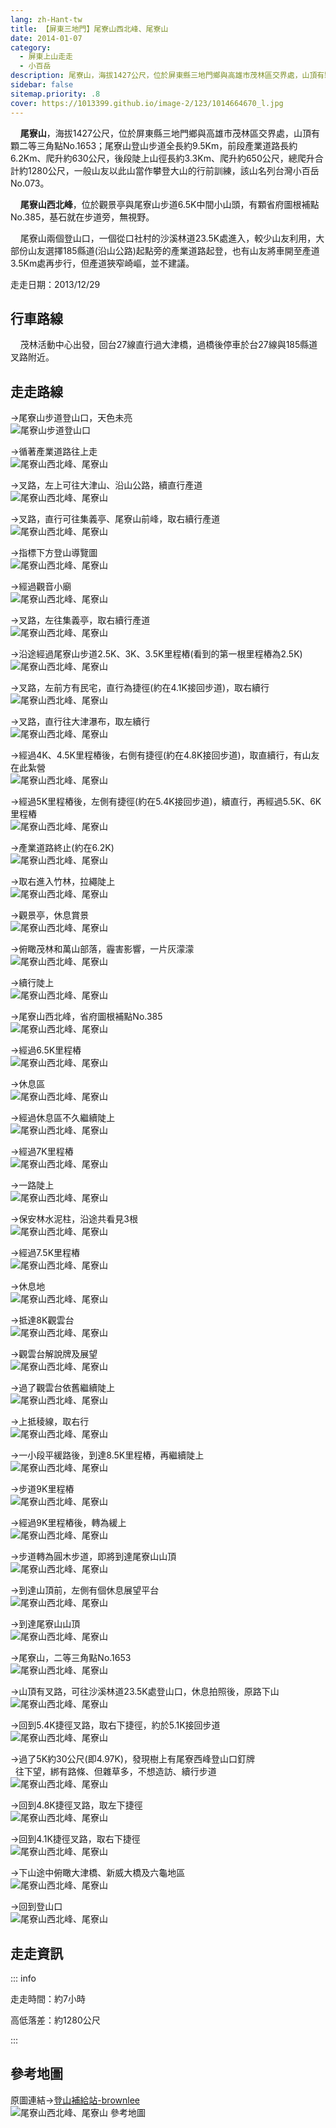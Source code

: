 ```yaml
---
lang: zh-Hant-tw
title: 【屏東三地門】尾寮山西北峰、尾寮山
date: 2014-01-07
category: 
  - 屏東上山走走
  - 小百岳
description: 尾寮山，海拔1427公尺，位於屏東縣三地門鄉與高雄市茂林區交界處，山頂有顆二等三角點No.1653；尾寮山登山步道全長約9.5Km，前段產業道路長約6.2Km、爬升約630公尺，後段陡上山徑長約3.3Km、爬升約650公尺，總爬升合計約1280公尺，一般山友以此山當作攀登大山的行前訓練，該山名列台灣小百岳No.073。 尾寮山西北峰，位於觀景亭與尾寮山步道6.5K中間小山頭，有顆省府圖根補點No.385，基石就在步道旁，無視野。
sidebar: false
sitemap.priority: .8
cover: https://1013399.github.io/image-2/123/1014664670_l.jpg
---
```


    **尾寮山**，海拔1427公尺，位於屏東縣三地門鄉與高雄市茂林區交界處，山頂有顆二等三角點No.1653；尾寮山登山步道全長約9.5Km，前段產業道路長約6.2Km、爬升約630公尺，後段陡上山徑長約3.3Km、爬升約650公尺，總爬升合計約1280公尺，一般山友以此山當作攀登大山的行前訓練，該山名列台灣小百岳No.073。  

    **尾寮山西北峰**，位於觀景亭與尾寮山步道6.5K中間小山頭，有顆省府圖根補點No.385，基石就在步道旁，無視野。  

<!-- more -->

    尾寮山兩個登山口，一個從口社村的沙溪林道23.5K處進入，較少山友利用，大部份山友選擇185縣道(沿山公路)起點旁的產業道路起登，也有山友將車開至產道3.5Km處再步行，但產道狹窄崎嶇，並不建議。

走走日期：2013/12/29

## 行車路線  
    茂林活動中心出發，回台27線直行過大津橋，過橋後停車於台27線與185縣道叉路附近。

## 走走路線  
→尾寮山步道登山口，天色未亮  
![尾寮山步道登山口](https://1013399.github.io/image-2/123/1014664520_l.jpg)

→循著產業道路往上走  
![尾寮山西北峰、尾寮山](https://1013399.github.io/image-2/123/1014664523_l.jpg)

→叉路，左上可往大津山、沿山公路，續直行產道  
![尾寮山西北峰、尾寮山](https://1013399.github.io/image-2/123/1014664527_l.jpg)

→叉路，直行可往集義亭、尾寮山前峰，取右續行產道  
![尾寮山西北峰、尾寮山](https://1013399.github.io/image-2/123/1014664529_l.jpg)

→指標下方登山導覽圖  
![尾寮山西北峰、尾寮山](https://1013399.github.io/image-2/123/1014664535_l.jpg)

→經過觀音小廟  
![尾寮山西北峰、尾寮山](https://1013399.github.io/image-2/123/1014664539_l.jpg)

→叉路，左往集義亭，取右續行產道  
![尾寮山西北峰、尾寮山](https://1013399.github.io/image-2/123/1014664543_l.jpg)

→沿途經過尾寮山步道2.5K、3K、3.5K里程樁(看到的第一根里程樁為2.5K)  
![尾寮山西北峰、尾寮山](https://1013399.github.io/image-2/123/1014664545_l.jpg)

→叉路，左前方有民宅，直行為捷徑(約在4.1K接回步道)，取右續行  
![尾寮山西北峰、尾寮山](https://1013399.github.io/image-2/123/1014664546_l.jpg)

→叉路，直行往大津瀑布，取左續行  
![尾寮山西北峰、尾寮山](https://1013399.github.io/image-2/123/1014664550_l.jpg)

→經過4K、4.5K里程樁後，右側有捷徑(約在4.8K接回步道)，取直續行，有山友在此紮營  
![尾寮山西北峰、尾寮山](https://1013399.github.io/image-2/123/1014664552_l.jpg)

→經過5K里程樁後，左側有捷徑(約在5.4K接回步道)，續直行，再經過5.5K、6K里程樁  
![尾寮山西北峰、尾寮山](https://1013399.github.io/image-2/123/1014664557_l.jpg)

→產業道路終止(約在6.2K)  
![尾寮山西北峰、尾寮山](https://1013399.github.io/image-2/123/1014664558_l.jpg)

→取右進入竹林，拉繩陡上  
![尾寮山西北峰、尾寮山](https://1013399.github.io/image-2/123/1014664563_l.jpg)

→觀景亭，休息賞景  
![尾寮山西北峰、尾寮山](https://1013399.github.io/image-2/123/1014664567_l.jpg)

→俯瞰茂林和萬山部落，霾害影響，一片灰濛濛  
![尾寮山西北峰、尾寮山](https://1013399.github.io/image-2/123/1014664569_l.jpg)

→續行陡上  
![尾寮山西北峰、尾寮山](https://1013399.github.io/image-2/123/1014664572_l.jpg)

→尾寮山西北峰，省府圖根補點No.385  
![尾寮山西北峰、尾寮山](https://1013399.github.io/image-2/123/1014664574_l.jpg)

→經過6.5K里程樁  
![尾寮山西北峰、尾寮山](https://1013399.github.io/image-2/123/1014664576_l.jpg)

→休息區  
![尾寮山西北峰、尾寮山](https://1013399.github.io/image-2/123/1014664579_l.jpg)

→經過休息區不久繼續陡上  
![尾寮山西北峰、尾寮山](https://1013399.github.io/image-2/123/1014664582_l.jpg)

→經過7K里程樁  
![尾寮山西北峰、尾寮山](https://1013399.github.io/image-2/123/1014664583_l.jpg)

→一路陡上  
![尾寮山西北峰、尾寮山](https://1013399.github.io/image-2/123/1014664587_l.jpg)

→保安林水泥柱，沿途共看見3根  
![尾寮山西北峰、尾寮山](https://1013399.github.io/image-2/123/1014664590_l.jpg)

→經過7.5K里程樁  
![尾寮山西北峰、尾寮山](https://1013399.github.io/image-2/123/1014664591_l.jpg)

→休息地  
![尾寮山西北峰、尾寮山](https://1013399.github.io/image-2/123/1014664594_l.jpg)

→抵達8K觀雲台  
![尾寮山西北峰、尾寮山](https://1013399.github.io/image-2/123/1014664595_l.jpg)

→觀雲台解說牌及展望  
![尾寮山西北峰、尾寮山](https://1013399.github.io/image-2/123/1014664597_l.jpg)

→過了觀雲台依舊繼續陡上  
![尾寮山西北峰、尾寮山](https://1013399.github.io/image-2/123/1014664600_l.jpg)

→上抵稜線，取右行  
![尾寮山西北峰、尾寮山](https://1013399.github.io/image-2/123/1014664605_l.jpg)

→一小段平緩路後，到達8.5K里程樁，再繼續陡上  
![尾寮山西北峰、尾寮山](https://1013399.github.io/image-2/123/1014664608_l.jpg)

→步道9K里程樁  
![尾寮山西北峰、尾寮山](https://1013399.github.io/image-2/123/1014664610_l.jpg)

→經過9K里程樁後，轉為緩上  
![尾寮山西北峰、尾寮山](https://1013399.github.io/image-2/123/1014664617_l.jpg)

→步道轉為圓木步道，即將到達尾寮山山頂  
![尾寮山西北峰、尾寮山](https://1013399.github.io/image-2/123/1014664621_l.jpg)

→到達山頂前，左側有個休息展望平台  
![尾寮山西北峰、尾寮山](https://1013399.github.io/image-2/123/1014664625_l.jpg)

→到達尾寮山山頂  
![尾寮山西北峰、尾寮山](https://1013399.github.io/image-2/123/1014664630_l.jpg)

→尾寮山，二等三角點No.1653  
![尾寮山西北峰、尾寮山](https://1013399.github.io/image-2/123/1014664640_l.jpg)

→山頂有叉路，可往沙溪林道23.5K處登山口，休息拍照後，原路下山  
![尾寮山西北峰、尾寮山](https://1013399.github.io/image-2/123/1014664645_l.jpg)

→回到5.4K捷徑叉路，取右下捷徑，約於5.1K接回步道  
![尾寮山西北峰、尾寮山](https://1013399.github.io/image-2/123/1014664648_l.jpg)

→過了5K約30公尺(即4.97K)，發現樹上有尾寮西峰登山口釘牌  
  往下望，綁有路條、但雜草多，不想造訪、續行步道  
![尾寮山西北峰、尾寮山](https://1013399.github.io/image-2/123/1014664652_l.jpg)

→回到4.8K捷徑叉路，取左下捷徑  
![尾寮山西北峰、尾寮山](https://1013399.github.io/image-2/123/1014664660_l.jpg)

→回到4.1K捷徑叉路，取右下捷徑  
![尾寮山西北峰、尾寮山](https://1013399.github.io/image-2/123/1014664667_l.jpg)

→下山途中俯瞰大津橋、新威大橋及六龜地區  
![尾寮山西北峰、尾寮山](https://1013399.github.io/image-2/123/1014664670_l.jpg)

→回到登山口  
![尾寮山西北峰、尾寮山](https://1013399.github.io/image-2/123/1014664674_l.jpg)

## 走走資訊

::: info

走走時間：約7小時

高低落差：約1280公尺

:::

## 參考地圖  
原圖連結→[登山補給站-brownlee](http://www.keepon.com.tw/DiscussLoad.aspx?code=314B5CF9AEC3A19113F6CAA6F539A6621F69A753B64927D9)  
![尾寮山西北峰、尾寮山 參考地圖](https://1013399.github.io/image-2/123/1014664763_l.jpg)